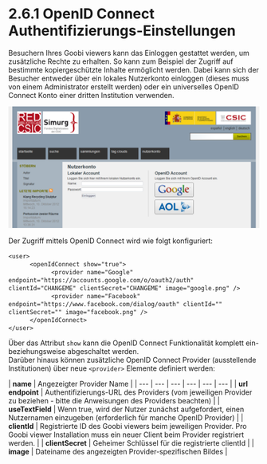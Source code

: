 # 2.6.1 OpenID Connect Authentifizierungs-Einstellungen

Besuchern Ihres Goobi viewers kann das Einloggen gestattet werden, um zusätzliche Rechte zu erhalten. So kann zum Beispiel der Zugriff auf bestimmte kopiergeschützte Inhalte ermöglicht werden. Dabei kann sich der Besucher entweder über ein lokales Nutzerkonto einloggen \(dieses muss von einem Administrator erstellt werden\) oder ein universelles OpenID Connect Konto einer dritten Institution verwenden.

![](../../.gitbook/assets/open.png)

Der Zugriff mittels OpenID Connect wird wie folgt konfiguriert:

```markup
<user>
      <openIdConnect show="true">
            <provider name="Google" endpoint="https://accounts.google.com/o/oauth2/auth" clientId="CHANGEME" clientSecret="CHANGEME" image="google.png" />
            <provider name="Facebook" endpoint="https://www.facebook.com/dialog/oauth" clientId="" clientSecret="" image="facebook.png" />
      </openIdConnect> 
</user>
```

Über das Attribut `show` kann die OpenID Connect Funktionalität komplett ein- beziehungsweise abgeschaltet werden.  
Darüber hinaus können zusätzliche OpenID Connect Provider \(ausstellende Institutionen\) über neue `<provider>` Elemente definiert werden:

| **name** | Angezeigter Provider Name |
| --- | --- | --- | --- | --- | --- |
| **url endpoint** | Authentifizierungs-URL des Providers \(vom jeweiligen Provider zu beziehen - bitte die Anweisungen des Providers beachten\) |
| **useTextField** | Wenn true, wird der Nutzer zunächst aufgefordert, einen Nutzernamen einzugeben \(erforderlich für manche OpenID Provider\) |
| **clientId** | Registrierte ID des Goobi viewers beim jeweiligen Provider. Pro Goobi viewer Installation muss ein neuer Client beim Provider registriert werden. |
| **clientSecret** | Geheimer Schlüssel für die registrierte clientId |
| **image** | Dateiname des angezeigten Provider-spezifischen Bildes |

